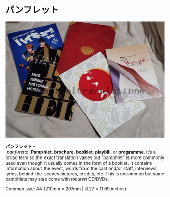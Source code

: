 # パンフレット

![](/%E3%83%91%E3%83%B3%E3%83%95%E3%83%AC%E3%83%83%E3%83%88/QWsGl-oo.jpg)

**パンフレット** – *panfuretto*. **Pamphlet**, **brochure**, **booklet**, **playbill**, or **programme**. It’s a broad term so the exact translation varies but “pamphlet” is more commonly used even though it usually comes in the form of a booklet. It contains information about the event, words from the cast and/or staff, interviews, lyrics, behind-the-scenes pictures, credits, etc. This is uncommon but some pamphlets may also come with *tokuten* CD/DVDs.

Common size: A4 (210mm × 297mm | 8.27 × 11.69 inches)
